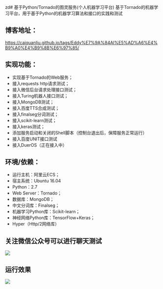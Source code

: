 zd# 基于Python/Tornado的图灵服务(个人机器学习平台)
基于Tornado的机器学习平台，用于基于Python的机器学习算法和接口的实践和测试

## 博客地址：
<https://caiquanliu.github.io/tags/Eddy%E7%9A%84AI%E5%AD%A6%E4%B9%A0%E4%B9%8B%E6%97%85/>

## 实现功能：
* 实现基于Tornado的Web服务；
* 接入requests http请求测试；
* 接入微信后台请求处理接口测试；
* 接入Turing机器人接口测试；
* 接入MongoDB测试；
* 接入百度TTS合成测试；
* 接入finalseg分词测试；
* 接入scikit-learn测试；
* 接入keras测试；
* 添加服务启动和关闭的Shell脚本（控制台退出后，保障服务正常运行）
* 接入百度UNIT接口测试
* 接入DuerOS（正在接入中）

## 环境/依赖：
* 运行主机：阿里云ECS；
* 宿主系统：Ubuntu 16.04
* Python：2.7
* Web Server：Tornado；
* 数据库：MongoDB；
* 中文分词库：Finalseg；
* 机器学习Python库：Scikit-learn；
* 神经网络Python库：TensorFlow+Keras；
* Hyper（Http/2网络库）

## 关注微信公众号可以进行聊天测试
![](./assets/MyAI_Wechat_QRC.PNG)

## 运行效果
![](./assets/Chat_Demo.jpeg)
